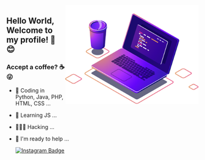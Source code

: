 
<img align="right" src="https://github.com/WelberthyGustavo/WelberthyGustavo/blob/main/images/computer-illustration.png" width="350"/>



## Hello World, Welcome to my profile! 👋 😊
### Accept a coffee? ☕ 😜

- 🚀 Coding in Python, Java, PHP, HTML, CSS ...
- 🔭 Learning JS ...
- 👨🏻‍💻 Hacking ...
- 💬 I'm ready to help ...



  [![Instagram Badge](https://img.shields.io/badge/-@gusta_code-A52EF9?style=flat-square&labelColor=A52EF9&logo=instagram&logoColor=white&link=https://www.instagram.com/gustavo_code)](https://www.instagram.com/gustavo_code/)

<!--
**WelberthyGustavo
-->
